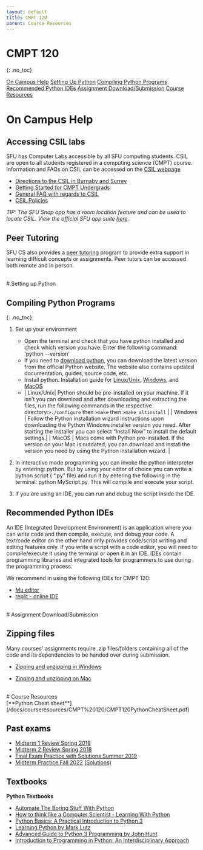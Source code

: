 ```yaml
---
layout: default
title: CMPT 120 
parent: Course Resources
---
```


<script>
    function topFunction() {
     document.body.scrollTop = 0;
     document.documentElement.scrollTop = 0;
}
</script>
<button onclick="topFunction()" id="myBtn" title="Go to top">Top</button>


<link rel="stylesheet" href="https://cdn.jsdelivr.net/npm/@shoelace-style/shoelace@2.0.0-beta.83/dist/themes/light.css" />
<script type="module" src="https://cdn.jsdelivr.net/npm/@shoelace-style/shoelace@2.0.0-beta.83/dist/shoelace.js"></script>

# CMPT 120
{: .no_toc}

<sl-tree>
        <sl-icon name="plus-square" slot="expand-icon"></sl-icon>
        <sl-icon name="dash-square" slot="collapse-icon"></sl-icon>
    <sl-tree-item>
    <a href="https://seenan21.github.io/SFU-INSTRUCTIONAL-SUPPORT-GROUP/docs/courseresources/cmpt120resources.html#on-campus-help">On Campus Help</a>
    </sl-tree-item>
    <sl-tree-item><a href="https://seenan21.github.io/SFU-INSTRUCTIONAL-SUPPORT-GROUP/docs/courseresources/cmpt120resources.html#setting-up-python">Setting Up Python</a>
        <sl-tree-item><a href="https://seenan21.github.io/SFU-INSTRUCTIONAL-SUPPORT-GROUP/docs/courseresources/cmpt120resources.html#compiling-python-programs">Compiling Python Programs</a></sl-tree-item>
        <sl-tree-item><a href="https://seenan21.github.io/SFU-INSTRUCTIONAL-SUPPORT-GROUP/docs/courseresources/cmpt120resources.html#recommended-python-ides"> Recommended Python IDEs</a></sl-tree-item>
    </sl-tree-item>
    <sl-tree-item><a href="https://seenan21.github.io/SFU-INSTRUCTIONAL-SUPPORT-GROUP/docs/courseresources/cmpt120resources.html#assignment-downloadsubmission">Assignment Download/Submission</a></sl-tree-item>
    <sl-tree-item><a href="https://seenan21.github.io/SFU-INSTRUCTIONAL-SUPPORT-GROUP/docs/courseresources/cmpt120resources.html#course-resources"> Course Resources</a>
    </sl-tree-item>
</sl-tree>


# On Campus Help

## Accessing CSIL labs

SFU has Computer Labs accessible by all SFU computing students. CSIL are open to all students registered in a computing science (CMPT) course. Information and FAQs on CSIL can be accessed on the [CSIL webpage](http://www.sfu.ca/computing/about/support/csil.html)

- [Directions to the CSIL in Burnaby and Surrey ](http://www.sfu.ca/computing/about/support/csil/csil-directions.html)
- [Getting Started for CMPT Undergrads](http://www.sfu.ca/computing/about/support/getting-started.html)
- [General FAQ with regards to CSIL](http://www.sfu.ca/computing/about/support/csil/general.html)
- [CSIL Policies](http://www.sfu.ca/computing/about/support/csil/policies.html)

*TIP: The SFU Snap app has a room location feature and can be used to locate CSIL. View the official SFU app suite [here](http://www.sfu.ca/apps.html).*

## Peer Tutoring
SFU CS also provides a [peer tutoring](https://www.sfu.ca/computing/current-students/undergraduate-students/student-resources/cs_peer_tutoring1.html) program to provide extra support in learning difficult concepts or assignments. Peer tutors can be accessed both remote and in person.



<br>
# Setting up Python


## Compiling Python Programs
{: .no_toc}

1. Set up your environment
    - Open the terminal and check that you have python installed and check which version you have. Enter the following command: 'python --version'
    - If you need to [download python](https://www.python.org/downloads/), you can download the latest version from the official Python website. The website also contains updated documentation, guides, source code, etc.  
    - Install python. Installation guide for [Linux/Unix](https://docs.python.org/3/using/unix.html), [Windows](https://docs.python.org/3/using/windows.html), and [MacOS](https://docs.python.org/3/using/mac.html) 
    - | Linux/Unix| Python should be pre-installed on your machine. If it isn’t you can download and after downloading and extracting the files, run the following commands in the respective directory:`>./configure` then  `>make` then  `>make altinstall` |
    | Windows | Follow the Python installation wizard instructions upon downloading the Python Windows installer version you need. After starting the installer you can select “Install Now” to install the default settings.|
    | MacOS   |  Macs come with Python pre-installed. If the version on your Mac is outdated, you can download and install the version you need by using the Python installation wizard. |

2. In interactive mode programming you can invoke the python interpreter by entering:  python. But by using your editor of choice you can write a python script ( “.py” file) and run it by entering the following in the terminal: python MyScript.py. This will compile and execute your script. 

3. If you are using an IDE, you can run and debug the script inside the IDE. 

## Recommended Python IDEs


An IDE (Integrated Development Environment) is an application where you can write code and then compile, execute, and debug your code. A text/code editor on the other hand only provides code/script writing and editing features only. If you write a script with a code editor, you will need to compile/execute it using the terminal or open it in an IDE. IDEs contain programming libraries and integrated tools for programmers to use during the programming process.

We recommend in using the following IDEs for CMPT 120:
- [Mu editor](https://codewith.mu/en/)
- [replit - online IDE](https://replit.com/site/ide)



<br>
# Assignment Download/Submission


## Zipping files

Many courses' assignments require .zip files/folders containing all of the code and its dependencies to be handed over during submission.

- [Zipping and unzipping in Windows](https://support.microsoft.com/en-us/windows/zip-and-unzip-files-8d28fa72-f2f9-712f-67df-f80cf89fd4e5#:~:text=Locate%20the%20file%20or%20folder,created%20in%20the%20same%20location.)

- [Zipping and unzipping on Mac](https://support.apple.com/en-ca/guide/mac-help/mchlp2528/mac#:~:text=Compress%20a%20file%20or%20folder,zip%20extension.)




<br>
# Course Resources

<br>
[**Python Cheat sheet**](/docs/courseresources/CMPT%20120/CMPT120PythonCheatSheet.pdf)

## Past exams

- [Midterm 1 Review Spring 2018](./CMPT%20120/CMPT120Midterm1ReviewSpring2018.pdf)
- [Midterm 2 Review Spring 2018](./CMPT%20120/CMPT120Midterm2ReviewSpring2018.pdf)
- [Final Exam Practice with Solutions Summer 2019](./CMPT%20120/CMPT120PracticeExamSolutionsSummer2019.pdf)
- [Midterm Practice Fall 2022](./CMPT%20120/CMPT120MidtermSampleFall2022.pdf) [(Solutions)](./CMPT%20120/CMPT120MidtermSampleSolutionsFall2022.pdf)


## Textbooks 

**Python Textbooks**

- [Automate The Boring Stuff With Python](/Textbook%20PDFs/Python%20Textbooks/TextbookPython%20-%20AutomateTheBoringStuffWithPython.pdf)
- [How to think like a Computer Scientist - Learning With Python](/Textbook%20PDFs/Python%20Textbooks/TextbookPython%20-%20How%20to%20Think%20Like%20a%20Computer%20Scientist.pdf)
- [Python Basics: A Practical Introduction to Python 3](https://static.realpython.com/python-basics-sample-chapters.pdf)
- [Learning Python by Mark Lutz](https://cfm.ehu.es/ricardo/docs/python/Learning_Python.pdf)
- [Advanced Guide to Python 3 Programming by John Hunt](https://warin.ca/ressources/books/2019_Book_AdvancedGuideToPython3Programm.pdf)
- [Introduction to Programming in Python: An Interdisciplinary Approach](https://introcs.cs.princeton.edu/python/home/)


<!--### Past assignments

Coming soon
{: .label .label-yellow } -->

<style>

#myBtn {
  
  display: none;
  position: fixed;
  bottom: 20px;
  right: 30px;
  z-index: 99;
  font-size: 18px;
  border: none;
  outline: none;
  background-color: red;
  color: white;
  cursor: pointer;
  padding: 15px;
  border-radius: 4px;
}

#myBtn:hover {
  background-color: #555;
}
</style>



<script>
mybutton = document.getElementById("myBtn");

window.onscroll = function() {scrollFunction()};

function scrollFunction() {
  if (document.body.scrollTop > 20 || document.documentElement.scrollTop > 20) {
    mybutton.style.display = "block";
  } else {
    mybutton.style.display = "none";
  }
}

// When the user clicks on the button, scroll to the top of the document

</script>